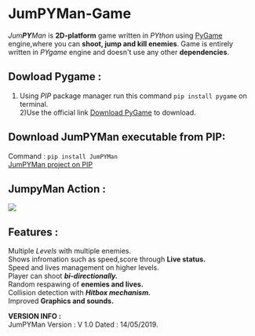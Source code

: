 # JumPYMan-Game
_Jum**PY**Man_ is **2D-platform** game written in *PYthon* using [PyGame](https://www.pygame.org/wiki/about) engine,where you can **shoot, jump and kill enemies**. Game is entirely written in _PYgame_ engine and doesn't use any other **dependencies**.

## Dowload Pygame :
1) Using *PIP* package manager run this command `pip install pygame` on terminal.</br>
2)Use the official link [Download PyGame](https://www.pygame.org/download.shtml) to download.

## Download JumPYMan executable from **PIP**:</br>
Command : `pip install JumPYMan`</br>
 [JumPYMan project on PIP](https://pypi.org/project/JumPYMan/)


## JumpyMan Action :
![](https://github.com/haseeb-heaven/JumPYMan-Game/blob/master/resources/jumpy_man.png?raw=true "")

## Features :
Multiple _Levels_ with multiple enemies.<br/>
Shows infromation such as speed,score through **Live status.**<br/>
Speed and lives management on higher levels.<br/>
Player can shoot **_bi-directionally._**<br/>
Random respawing of **enemies and lives.**<br/>
Collision detection with **_Hitbox mechanism._**<br/>
Improved **Graphics and sounds.**<br/>

**VERSION INFO :**<br/>
JumPYMan Version : V 1.0  Dated : 14/05/2019.<br/>




